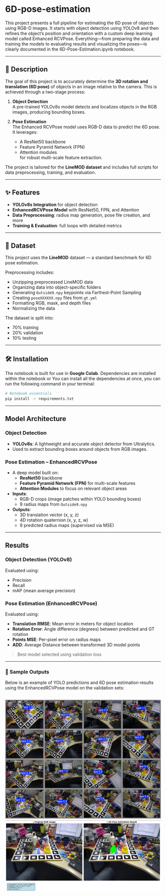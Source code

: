 # 6D-pose-estimation


This project presents a full pipeline for estimating the 6D pose of objects using RGB-D images. It starts with object detection using YOLOv8 and then refines the object’s position and orientation with a custom deep learning model called Enhanced RCVPose. Everything—from preparing the data and training the models to evaluating results and visualizing the poses—is clearly documented in the 6D-Pose-Estimation.ipynb notebook.

---

## 📌 Description

The goal of this project is to accurately determine the **3D rotation and translation (6D pose)** of objects in an image relative to the camera. This is achieved through a two-stage process:

1. **Object Detection**  
   A pre-trained YOLOv8s model detects and localizes objects in the RGB images, producing bounding boxes.

2. **Pose Estimation**  
   The Enhanced RCVPose model uses RGB-D data to predict the 6D pose. It leverages:
   - A ResNet50 backbone
   - Feature Pyramid Network (FPN)
   - Attention modules  
   for robust multi-scale feature extraction.

The project is tailored for the **LineMOD dataset** and includes full scripts for data preprocessing, training, and evaluation.

---


## ✨ Features

-  **YOLOv8s Integration** for object detection
-  **EnhancedRCVPose Model** with ResNet50, FPN, and Attention
-  **Data Preprocessing**: radius map generation, pose file creation, and more
-  **Training & Evaluation**: full loops with detailed metrics

---

## 📁 Dataset

This project uses the **LineMOD** dataset — a standard benchmark for 6D pose estimation.

Preprocessing includes:
-  Unzipping preprocessed LineMOD data
-  Organizing data into object-specific folders
-  Generating `Outside9.npy` keypoints via Farthest-Point Sampling
-  Creating `poseXXXXXX.npy` files from `gt.yml`
-  Formatting RGB, mask, and depth files
-  Normalizing the data

The dataset is split into:
- 70% training
- 20% validation
- 10% testing

---

## 🛠️ Installation

The notebook is built for use in **Google Colab**. Dependencies are installed within the notebook or You can install all the dependencies at once, you can run the following command in your terminal:

```bash
# Notebook essentials
pip install -r requirements.txt
```
---
## Model Architecture

###  Object Detection
- **YOLOv8s**: A lightweight and accurate object detector from Ultralytics.
- Used to extract bounding boxes around objects from RGB images.

###  Pose Estimation – EnhancedRCVPose
- A deep model built on:
  -  **ResNet50** backbone
  -  **Feature Pyramid Network (FPN)** for multi-scale features
  -  **Attention Modules** to focus on relevant object areas
- **Inputs**:
  - RGB-D crops (image patches within YOLO bounding boxes)
  - 9 radius maps from `Outside9.npy`
- **Outputs**:
  - 3D translation vector (x, y, z)
  - 4D rotation quaternion (x, y, z, w)
  - 9 predicted radius maps (supervised via MSE)
---

##  Results

###  Object Detection (YOLOv8)
Evaluated using:
-  Precision
-  Recall
-  mAP (mean average precision)

###  Pose Estimation (EnhancedRCVPose)
Evaluated using:
-  **Translation RMSE**: Mean error in meters for object location
-  **Rotation Error**: Angle difference (degrees) between predicted and GT rotation
-  **Points MSE**: Per-pixel error on radius maps
-  **ADD**: Average Distance between transformed 3D model points

>  Best model selected using validation loss  

---

### 📸 Sample Outputs

Below is an example of YOLO predictions and 6D pose estimation results using the EnhancedRCVPose model on the validation sets:

![Yolo Prediction](/sample_output/val_batch2_pred.jpg)
![Pose Estimation Prediction](/sample_output/pose_estimate_pred.png)
---

